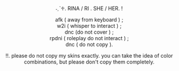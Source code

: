 <div align="center">

˗ˏˋ♱. RINA / RI . SHE / HER. !<br/>

afk ( away from keyboard ) ;<br/>
w2i ( whisper to interact ) ;<br/>
dnc (do not cover ) ;<br/>
rpdni ( roleplay do not interact ) ;<br/>
dnc ( do not copy ).<br/>

!!. please do not copy my skins exactly. you can take the idea of color combinations, but please don't copy them completely.
